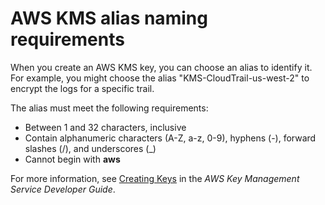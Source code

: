 # AWS KMS alias naming requirements<a name="KMS-key-naming-requirements"></a>

When you create an AWS KMS key, you can choose an alias to identify it\. For example, you might choose the alias "KMS\-CloudTrail\-us\-west\-2" to encrypt the logs for a specific trail\.

The alias must meet the following requirements:
+ Between 1 and 32 characters, inclusive
+ Contain alphanumeric characters \(A\-Z, a\-z, 0\-9\), hyphens \(\-\), forward slashes \(/\), and underscores \(\_\)
+ Cannot begin with **aws**

For more information, see [Creating Keys](https://docs.aws.amazon.com/kms/latest/developerguide/create-keys.html) in the *AWS Key Management Service Developer Guide*\.